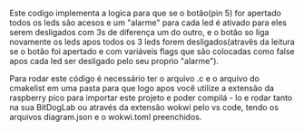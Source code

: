 Este codigo implementa a logica para que se o botão(pin 5) for apertado todos os leds são acesos e um "alarme" para cada led é ativado para eles serem desligados com 3s de diferença um do outro, e o botão so liga novamente os leds apos todos os 3 leds forem desligados(atravês da leitura se o botão foi apertado e com variáveis flags que são colocadas como false apos cada led ser desligado pelo seu proprio "alarme").

Para rodar este código é necessário ter o arquivo .c e o arquivo do cmakelist em uma pasta para que logo apos você utilize a extensão da raspberry pico para importar este projeto e poder compilá - lo e rodar tanto na sua BitDogLab ou através da extensão wokwi pelo vs code, tendo os arquivos diagram.json  e o wokwi.toml preenchidos.

